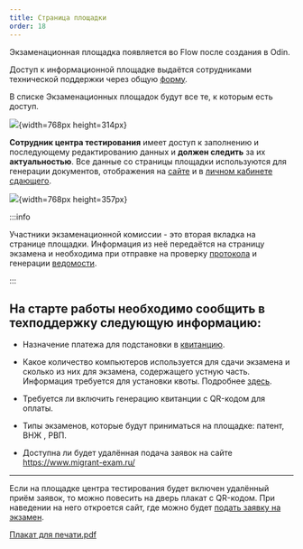 ```yaml
---
title: Страница площадки
order: 18
---
```


Экзаменационная площадка появляется во Flow после создания в Odin.

Доступ к информационной площадке выдаётся сотрудниками технической поддержки через общую [форму](https://forms.yandex.ru/cloud/662cbe9243f74fea695ffa27/).

В списке  Экзаменационных площадок  будут все те, к которым есть доступ.

![](./stranica-ploshadki.png){width=768px height=314px}

**Сотрудник центра тестирования** имеет доступ к заполнению и последующему редактированию данных и **должен следить** за их **актуальностью**. Все данные со страницы площадки используются для генерации документов, отображения на [сайте](https://www.migrant-exam.ru/) и в [личном кабинете сдающего](https://www.flow-crm.study/flowimgrhelp/lk-sdayushego.-poetapnoe-zapolnenie-dokumentov).

![](./stranica-ploshadki-2.png){width=768px height=357px}

:::info 

Участники экзаменационной комиссии - это вторая вкладка на странице площадки. Информация из неё передаётся на страницу экзамена и необходима при отправке на проверку [протокола](./../centr-testirovaniya-v-odin/protokol-ekzamena) и генерации [ведомости](./vedomost-po-itogam-ekzamena.-statusy-vedomosti).

:::

## На старте работы необходимо сообщить в техподдержку следующую информацию:

-  Назначение платежа для подстановки в [квитанцию](./../voprosy/flow-sposoby-oplaty/kak-raspechatat-kvitanciyu-s-qr-kodom-dlya-oplaty).

-  Какое количество компьютеров используется для сдачи экзамена и сколько из них для экзамена, содержащего устную часть. Информация требуется для установки квоты. Подробнее [здесь](./../centr-testirovaniya-v-odin/kvota-ustnoi-chasti-ekzamena).

-  Требуется ли включить генерацию квитанции с QR-кодом для оплаты.

-  Типы экзаменов, которые будут приниматься на площадке: патент, ВНЖ , РВП.

-  Доступна ли будет удалённая подача заявок на сайте <https://www.migrant-exam.ru/>

---

Если на площадке центра тестирования будет включен удалённый приём заявок, то можно повесить на дверь плакат с QR-кодом. При наведении на него откроется сайт, где можно будет [подать заявку на экзамен](./dobavlenie-zayavki-s-lendinga/_index).

[Плакат для печати.pdf](<./Плакат для печати.pdf>)